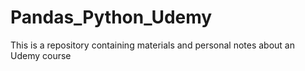# Pandas_Python_Udemy
This is a repository containing materials and personal notes about an Udemy course
